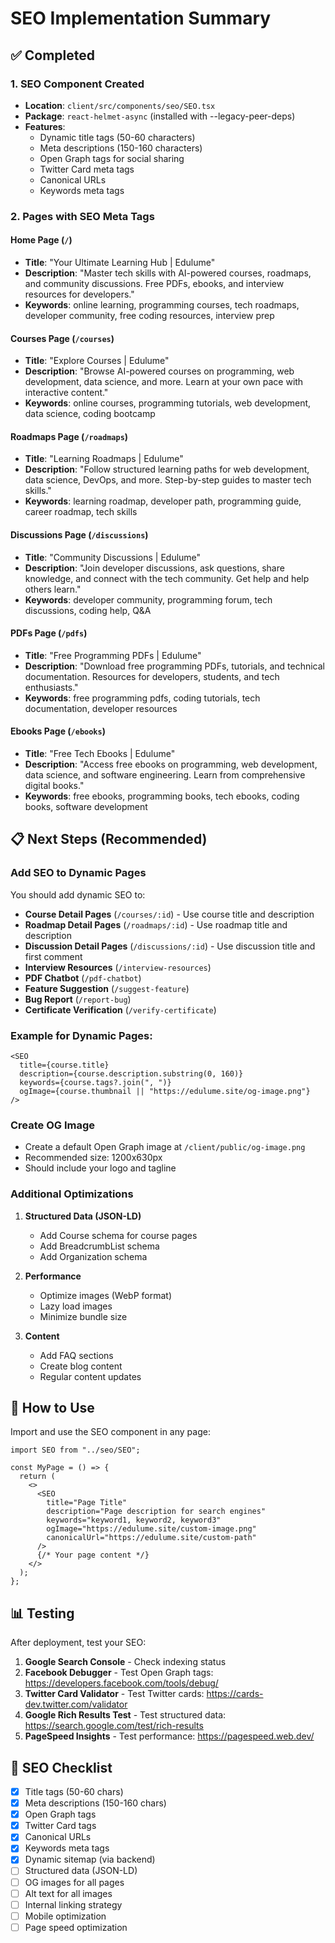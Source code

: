 # SEO Implementation Summary

## ✅ Completed

### 1. SEO Component Created

- **Location**: `client/src/components/seo/SEO.tsx`
- **Package**: `react-helmet-async` (installed with --legacy-peer-deps)
- **Features**:
  - Dynamic title tags (50-60 characters)
  - Meta descriptions (150-160 characters)
  - Open Graph tags for social sharing
  - Twitter Card meta tags
  - Canonical URLs
  - Keywords meta tags

### 2. Pages with SEO Meta Tags

#### Home Page (`/`)

- **Title**: "Your Ultimate Learning Hub | Edulume"
- **Description**: "Master tech skills with AI-powered courses, roadmaps, and community discussions. Free PDFs, ebooks, and interview resources for developers."
- **Keywords**: online learning, programming courses, tech roadmaps, developer community, free coding resources, interview prep

#### Courses Page (`/courses`)

- **Title**: "Explore Courses | Edulume"
- **Description**: "Browse AI-powered courses on programming, web development, data science, and more. Learn at your own pace with interactive content."
- **Keywords**: online courses, programming tutorials, web development, data science, coding bootcamp

#### Roadmaps Page (`/roadmaps`)

- **Title**: "Learning Roadmaps | Edulume"
- **Description**: "Follow structured learning paths for web development, data science, DevOps, and more. Step-by-step guides to master tech skills."
- **Keywords**: learning roadmap, developer path, programming guide, career roadmap, tech skills

#### Discussions Page (`/discussions`)

- **Title**: "Community Discussions | Edulume"
- **Description**: "Join developer discussions, ask questions, share knowledge, and connect with the tech community. Get help and help others learn."
- **Keywords**: developer community, programming forum, tech discussions, coding help, Q&A

#### PDFs Page (`/pdfs`)

- **Title**: "Free Programming PDFs | Edulume"
- **Description**: "Download free programming PDFs, tutorials, and technical documentation. Resources for developers, students, and tech enthusiasts."
- **Keywords**: free programming pdfs, coding tutorials, tech documentation, developer resources

#### Ebooks Page (`/ebooks`)

- **Title**: "Free Tech Ebooks | Edulume"
- **Description**: "Access free ebooks on programming, web development, data science, and software engineering. Learn from comprehensive digital books."
- **Keywords**: free ebooks, programming books, tech ebooks, coding books, software development

## 📋 Next Steps (Recommended)

### Add SEO to Dynamic Pages

You should add dynamic SEO to:

- **Course Detail Pages** (`/courses/:id`) - Use course title and description
- **Roadmap Detail Pages** (`/roadmaps/:id`) - Use roadmap title and description
- **Discussion Detail Pages** (`/discussions/:id`) - Use discussion title and first comment
- **Interview Resources** (`/interview-resources`)
- **PDF Chatbot** (`/pdf-chatbot`)
- **Feature Suggestion** (`/suggest-feature`)
- **Bug Report** (`/report-bug`)
- **Certificate Verification** (`/verify-certificate`)

### Example for Dynamic Pages:

```tsx
<SEO
  title={course.title}
  description={course.description.substring(0, 160)}
  keywords={course.tags?.join(", ")}
  ogImage={course.thumbnail || "https://edulume.site/og-image.png"}
/>
```

### Create OG Image

- Create a default Open Graph image at `/client/public/og-image.png`
- Recommended size: 1200x630px
- Should include your logo and tagline

### Additional Optimizations

1. **Structured Data (JSON-LD)**

   - Add Course schema for course pages
   - Add BreadcrumbList schema
   - Add Organization schema

2. **Performance**

   - Optimize images (WebP format)
   - Lazy load images
   - Minimize bundle size

3. **Content**
   - Add FAQ sections
   - Create blog content
   - Regular content updates

## 🔧 How to Use

Import and use the SEO component in any page:

```tsx
import SEO from "../seo/SEO";

const MyPage = () => {
  return (
    <>
      <SEO
        title="Page Title"
        description="Page description for search engines"
        keywords="keyword1, keyword2, keyword3"
        ogImage="https://edulume.site/custom-image.png"
        canonicalUrl="https://edulume.site/custom-path"
      />
      {/* Your page content */}
    </>
  );
};
```

## 📊 Testing

After deployment, test your SEO:

1. **Google Search Console** - Check indexing status
2. **Facebook Debugger** - Test Open Graph tags: https://developers.facebook.com/tools/debug/
3. **Twitter Card Validator** - Test Twitter cards: https://cards-dev.twitter.com/validator
4. **Google Rich Results Test** - Test structured data: https://search.google.com/test/rich-results
5. **PageSpeed Insights** - Test performance: https://pagespeed.web.dev/

## 🎯 SEO Checklist

- [x] Title tags (50-60 chars)
- [x] Meta descriptions (150-160 chars)
- [x] Open Graph tags
- [x] Twitter Card tags
- [x] Canonical URLs
- [x] Keywords meta tags
- [x] Dynamic sitemap (via backend)
- [ ] Structured data (JSON-LD)
- [ ] OG images for all pages
- [ ] Alt text for all images
- [ ] Internal linking strategy
- [ ] Mobile optimization
- [ ] Page speed optimization
